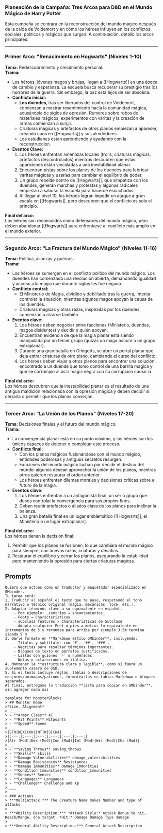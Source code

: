 ### Planeación de la Campaña: Tres Arcos para D&D en el Mundo Mágico de Harry Potter

Esta campaña se centrará en la reconstrucción del mundo mágico después de la caída de Voldemort y en cómo los héroes influyen en los conflictos sociales, políticos y mágicos que surgen. A continuación, detallo los arcos principales:

---

### **Primer Arco: "Renacimiento en Hogwarts" (Niveles 1-10)**

**Tema:** Redescubrimiento y crecimiento personal.  
**Trama:**

- Los héroes, jóvenes magos y brujas, llegan a [[Hogwarts]] en una época de cambio y esperanza. La escuela busca recuperar su prestigio tras los horrores de la guerra. Sin embargo, la paz está lejos de ser absoluta.
- **Conflicto inicial:**
    - **Los duendes**, tras ser liberados del control de Voldemort, comienzan a mostrar resentimiento hacia la comunidad mágica, acusándola de siglos de opresión. Rumores sobre robos de materiales mágicos, experimentos con varitas y la creación de armas comienzan a surgir.
    - Criaturas mágicas y artefactos de otros planos empiezan a aparecer, creando caos en [[Hogwarts]] y sus alrededores.
    - Los estudianes estan aprendiendo y ayudando con la reconstruccion.  
- **Eventos Clave:**
    1. Los héroes enfrentan amenazas locales (trolls, criaturas mágicas, artefactos descontrolados) mientras descubren que estas apariciones están vinculadas a una inestabilidad planar.
    2. Encuentran pistas sobre los planes de los duendes para fabricar varitas mágicas y usarlas para cambiar el equilibrio de poder.
    3. Un grupo rebelde dentro de [[Hogwarts]], que simpatiza con los duendes, generan marchas y protestas y algunos radicales empiezan a sabotar la escuela para hacerce escuchados
    4. Al llegar al nivel 10, los héroes logran impedir un ataque a gran escala en [[Hogwarts]], pero descubren que el conflicto es solo el principio. 

**Final del arco:**  
Los héroes son reconocidos como defensores del mundo mágico, pero deben abandonar [[Hogwarts]] para enfrentarse al conflicto más amplio en el mundo exterior.

---

### **Segundo Arco: "La Fractura del Mundo Mágico" (Niveles 11-16)**

**Tema:** Política, alianzas y guerras.  
**Trama:**

- Los héroes se sumergen en el conflicto político del mundo mágico. Los duendes han comenzado una revolución abierta, demandando igualdad y acceso a la magia que durante siglos les fue negada.
- **Conflicto central:**
    - El Ministerio de Magia, dividido y debilitado tras la guerra, intenta controlar la situación, mientras algunos magos apoyan la causa de los duendes.
    - Criaturas mágicas y otras razas, inspiradas por los duendes, comienzan a alzarse también.
- **Eventos clave:**
    1. Los héroes deben negociar entre facciones (Ministerio, duendes, magos disidentes) y decidir a quién apoyan.
    2. Encuentran evidencia de que la magia planar está siendo manipulada por un tercer grupo (quizás un mago oscuro o un grupo extraplanar).
    3. Durante una gran batalla en Gringotts, se abre un portal planar que deja entrar criaturas de otro plano, cambiando el curso del conflicto.
    4. Los héroes deben viajar a otros planos para encontrar una solución, encontrado a un duende que tomo control de una barrita magica y que se corrompio al usar magia negra con su corrupcion causo la 

**Final del arco:**  
Los héroes descubren que la inestabilidad planar es el resultado de una antigua maldición relacionada con la opresión mágica y deben decidir si cerrarla o permitir que los planos converjan.

---

### **Tercer Arco: "La Unión de los Planos" (Niveles 17-20)**

**Tema:** Decisiones finales y el futuro del mundo mágico.  
**Trama:**

- La convergencia planar está en su punto máximo, y los héroes son los únicos capaces de detener o completar este proceso.
- **Conflicto final:**
    - Con los planos mágicos fusionándose con el mundo mágico, entidades poderosas y antiguos secretos resurgen.
    - Facciones del mundo mágico luchan por decidir el destino del mundo: algunos desean aprovechar la unión de los planos, mientras otros quieren restaurar el orden anterior.
    - Los héroes enfrentan dilemas morales y decisiones críticas sobre el futuro de la magia.
- **Eventos clave:**
    1. Los héroes enfrentan a un antagonista final, un ser o grupo que desea controlar la convergencia para sus propios fines.
    2. Deben reunir artefactos o aliados clave de los planos para inclinar la balanza.
    3. Una gran batalla final en un lugar emblemático ([[Hogwarts]], el Ministerio o un lugar extraplanar).

**Final del arco:**  
Los héroes tienen la decisión final:

1. Permitir que los planos se fusionen, lo que cambiará el mundo mágico para siempre, con nuevas razas, criaturas y desafíos.
2. Restaurar el equilibrio y cerrar los planos, asegurando la estabilidad pero manteniendo la opresión para ciertas criaturas mágicas.






## Prompts

```text
Quiero que actúes como un traductor y maquetador especializado en GMbinder.  
Tu tarea será:
1. Traducir al español el texto que te pase, respetando el tono narrativo o técnico original (magia, mecánicas, lore, etc.). 
2. Adaptar términos clave a su equivalente en español.
    - Por ejemplo: _cantrips → encantamientos_
    - Feats → Characteristicas 
    - subclass features > Characteristicas de Subclase 
    - Adapta cualquier Feet o pies a metros lo equivalente en intrementos de 5 y rerondea para arriba por ejemplo 3.5m termina siendo 5 m 
3. Darle formato en **Markdown estilo GMbinder**, incluyendo:
    - Títulos y subtítulos con `#`, `##`, `###`. 
    - Negritas para resaltar términos importantes. 
    - Bloques de texto en párrafos justificados.
    - Listas con guiones `-` o numeradas.
    - Notas o aclaraciones en itálica.
4. Mantener la **estructura clara y legible**, como si fuera un suplemento casero de D&D.
5. Si el texto incluye reglas, tablas o descripciones de conjuros/animagos/patronus, formatearlos en tablas Markdown o bloques separados.
Al final, entrégame la traducción **lista para copiar en GMbinder**. sin agregar nada mas

template for MonsterBlocks
> ## Monster Name
>*Size, Alignment*
> ___
> - **Armor Class** AC
> - **Hit Points** Hitpoints
> - **Speed** Speed
>___
>|STR|DEX|CON|INT|WIS|CHA|
>|:---:|:---:|:---:|:---:|:---:|:---:|
>|Str (Mod)|Dex (Mod)|Con (Mod)|Int (Mod)|Wis (Mod)|Cha (Mod)|
>___
> - **Saving Throws** saving_throws
> - **Skills** skills
> - **Damage Vulnerabilities** damage_vulnerabilities
> - **Damage Resistances** Resistances
> - **Damage Immunities** Damage_Immunities
> - **Condition Immunities** condition_Immunities
> - **Senses** Senses
> - **Languages** Languages
> - **Challenge** Challenge and Xp
> ___
>
> ### Actions
> ***Multiattack.*** The Creature Name makes Number and type of attacks
>
> ***Ability Description.*** *Attack Style:* Attack Bonus to hit, Reach/Range, one target. *Hit:* Damage Damage Type damage
>
> ***General Ability Description.*** General Attack Description



```